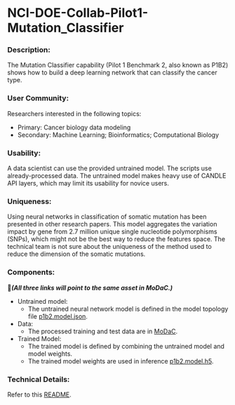# NCI-DOE-Collab-Pilot1-Mutation_Classifier

### Description:
The Mutation Classifier capability (Pilot 1 Benchmark 2, also known as P1B2) shows how to build a deep learning network that can classify the cancer type.

### User Community:	
Researchers interested in the following topics:
* Primary: Cancer biology data modeling
* Secondary: Machine Learning; Bioinformatics; Computational Biology

### Usability:	
A data scientist can use the provided untrained model. The scripts use already-processed data. The untrained model makes heavy use of CANDLE API layers, which may limit its usability for novice users.

### Uniqueness:	
Using neural networks in classification of somatic mutation has been presented in other research papers. This model aggregates the variation impact by gene from 2.7 million unique single nucleotide polymorphisms (SNPs), which might not be the best way to reduce the features space. The technical team is not sure about the uniqueness of the method used to reduce the dimension of the somatic mutations.

### Components:	
&#x1F534;_**(All three links will point to the same asset in MoDaC.)**_
* Untrained model: 
  * The untrained neural network model is defined in the model topology file [p1b2.model.json](https://modac.cancer.gov/searchTab?dme_data_id=). 
* Data:
  * The processed training and test data are in [MoDaC](https://modac.cancer.gov/searchTab?dme_data_id=).
* Trained Model:
  * The trained model is defined by combining the untrained model and model weights.
  * The trained model weights are used in inference [p1b2.model.h5](https://modac.cancer.gov/searchTab?dme_data_id=).

### Technical Details:
Refer to this [README](./Pilot1/P1B2/README.md).
